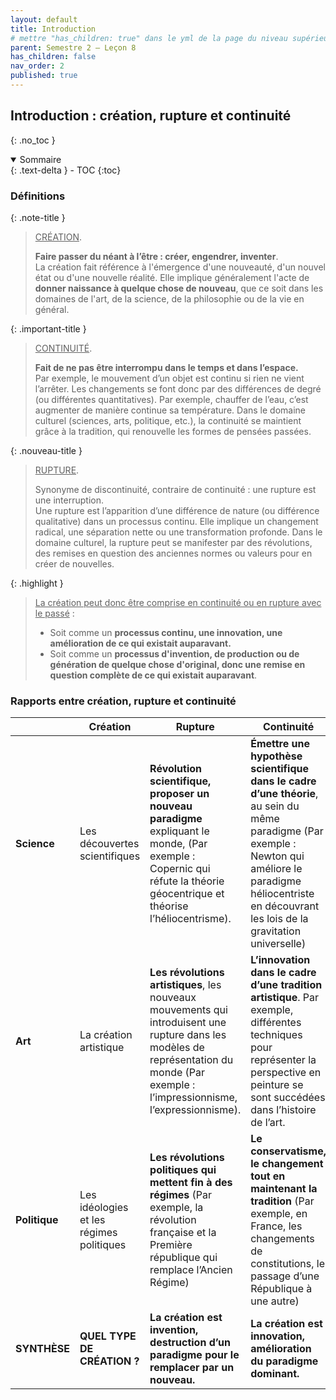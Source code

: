 ```yaml
---
layout: default
title: Introduction
# mettre "has_children: true" dans le yml de la page du niveau supérieur
parent: Semestre 2 – Leçon 8
has_children: false
nav_order: 2
published: true
---
```

## Introduction : création, rupture et continuité
{: .no_toc }

<details open markdown="block">
  <summary>
    Sommaire
  </summary>
  {: .text-delta }
- TOC
{:toc}
</details>

### Définitions

{: .note-title }
> <u>CRÉATION</u>. 
>
>**Faire passer du néant à l’être : créer, engendrer, inventer**.   
>La création fait référence à l'émergence d'une nouveauté, d'un nouvel état ou d'une nouvelle réalité. Elle implique généralement l'acte de **donner naissance à quelque chose de nouveau**, que ce soit dans les domaines de l'art, de la science, de la philosophie ou de la vie en général. 

{: .important-title }
> <u>CONTINUITÉ</u>. 
>
>**Fait de ne pas être interrompu dans le temps et dans l’espace.**  
>Par exemple, le mouvement d’un objet est continu si rien ne vient l’arrêter. Les changements se font donc par des différences de degré (ou différentes quantitatives). Par exemple, chauffer de l’eau, c’est augmenter de manière continue sa température. 
Dans le domaine culturel (sciences, arts, politique, etc.), la continuité se maintient grâce à la tradition, qui renouvelle les formes de pensées passées.

{: .nouveau-title }
> <u>RUPTURE</u>. 
>
>Synonyme de discontinuité, contraire de continuité : une rupture est une interruption.  
> Une rupture est l’apparition d’une différence de nature (ou différence qualitative) dans un processus continu. Elle implique un changement radical, une séparation nette ou une transformation profonde. Dans le domaine culturel, la rupture peut se manifester par des révolutions, des remises en question des anciennes normes ou valeurs pour en créer de nouvelles.

{: .highlight }
><u>La création peut donc être comprise en continuité ou en rupture avec le passé</u> : 
>- Soit comme un **processus continu, une innovation, une amélioration de ce qui existait auparavant.**
>- Soit comme un **processus d'invention, de production ou de génération de quelque chose d'original, donc une remise en question complète de ce qui existait auparavant**.

### Rapports entre création, rupture et continuité

|            | **Création**     | **Rupture**        | **Continuité**       |
| ------------------- | ------------------- | -------------- | -------------------- |
| **Science**         | Les découvertes scientifiques           | **Révolution scientifique, proposer un nouveau paradigme** expliquant le monde,  (Par exemple : Copernic qui réfute la théorie géocentrique et théorise l’héliocentrisme).              | **Émettre une hypothèse scientifique dans le cadre d’une théorie**, au sein du même paradigme (Par exemple : Newton qui améliore le paradigme héliocentriste en découvrant les lois de la gravitation universelle) |
| **Art**             | La création artistique                  | **Les révolutions artistiques**, les nouveaux mouvements qui introduisent une rupture dans les modèles de représentation du monde (Par exemple : l’impressionnisme, l’expressionnisme). | **L’innovation dans le cadre d’une tradition artistique**. Par exemple, différentes techniques pour représenter la perspective en peinture se sont succédées dans l’histoire de l’art.     |
| **Politique**       | Les idéologies et les régimes politiques | **Les révolutions politiques qui mettent fin à des régimes** (Par exemple, la révolution française et la Première république qui remplace l’Ancien Régime)   | **Le conservatisme, le changement tout en maintenant la tradition** (Par exemple, en France, les changements de constitutions, le passage d’une République à une autre)      |
| **SYNTHÈSE** | **QUEL TYPE DE CRÉATION ?**             | **La création est invention, destruction d’un paradigme pour le remplacer par un nouveau.**        | **La création est innovation, amélioration du paradigme dominant.**    |